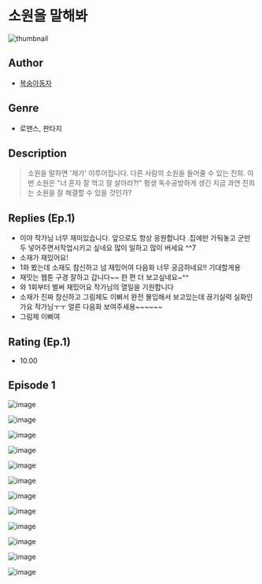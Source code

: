 # 소원을 말해봐
![thumbnail](https://image-comic.pstatic.net/user_contents_data/challenge_comic/2023/05/23/171835/upload_3919319394076222259_480x623.jpeg)

## Author
- [복숭아동자](https://comic.naver.com/artistTitle?id=171835)

## Genre
- 로맨스, 판타지

## Description
> 소원을 말하면 '제가' 이루어집니다. 다른 사람의 소원을 들어줄 수 있는 진희. 이번 소원은 "너 혼자 잘 먹고 잘 살아라?!" 평생 독수공방하게 생긴 지금 과연 진희는 소원을 잘 해결할 수 있을 것인가?

## Replies (Ep.1)
- 이야 작가님 너무 재미있습니다. 앞으로도 항상 응원합니다 .집에만 가둬놓고 군만두 넣어주면서작업시키고 싶네요 많이 일하고 많이 버세요 ^^7
- 소재가 재밌어요!
- 1화 봤는데 소재도 참신하고 넘 재밌어여 다음화 너무 궁금하네요!! 기대할게용
- 재밋는 웹툰 구경 잘하고 갑니다~~ 한 편 더 보고싶네요~^^
- 와 1회부터 벌써 재밌어요 작가님의 열일을 기원합니다
- 소재가 진짜 참신하고 그림체도 이뻐서 완전 몰입해서 보고있는데 끊기실력 실화인가요 작가님ㅜㅜ 얼른 다음화 보여주세용~~~~~~
- 그림체 이뻐여

## Rating (Ep.1)
- 10.00

## Episode 1
![image](https://image-comic.pstatic.net/user_contents_data/challenge_comic/2023/05/23/171835/upload_3544725855012927589.jpeg)

![image](https://image-comic.pstatic.net/user_contents_data/challenge_comic/2023/05/23/171835/upload_7149519608246002996.jpeg)

![image](https://image-comic.pstatic.net/user_contents_data/challenge_comic/2023/05/23/171835/upload_3688502208739959137.jpeg)

![image](https://image-comic.pstatic.net/user_contents_data/challenge_comic/2023/05/23/171835/upload_3630574446552823862.jpeg)

![image](https://image-comic.pstatic.net/user_contents_data/challenge_comic/2023/05/23/171835/upload_4050759377696745058.jpeg)

![image](https://image-comic.pstatic.net/user_contents_data/challenge_comic/2023/05/23/171835/upload_3690756400934643001.jpeg)

![image](https://image-comic.pstatic.net/user_contents_data/challenge_comic/2023/05/23/171835/upload_3689347715199755313.jpeg)

![image](https://image-comic.pstatic.net/user_contents_data/challenge_comic/2023/05/23/171835/upload_4063199471297049442.jpeg)

![image](https://image-comic.pstatic.net/user_contents_data/challenge_comic/2023/05/23/171835/upload_3905575468681147701.jpeg)

![image](https://image-comic.pstatic.net/user_contents_data/challenge_comic/2023/05/23/171835/upload_3978141042157696055.jpeg)

![image](https://image-comic.pstatic.net/user_contents_data/challenge_comic/2023/05/23/171835/upload_7363725368437072440.jpeg)

![image](https://image-comic.pstatic.net/user_contents_data/challenge_comic/2023/05/23/171835/upload_3919879045564740197.jpeg)
